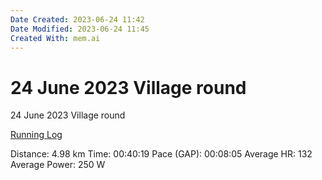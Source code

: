 ```yaml
---
Date Created: 2023-06-24 11:42
Date Modified: 2023-06-24 11:45
Created With: mem.ai
---
```


# 24 June 2023 Village round

24 June 2023 Village round

[Running Log](https://mem.ai/m/4KXHusJHwSlZqp76gQi1)

Distance: 4.98 km
Time: 00:40:19 
Pace (GAP): 00:08:05
Average HR: 132
Average Power: 250 W
